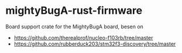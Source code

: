 # mightyBugA-rust-firmware
Board support crate for the MightyBugA board, besen on
 - https://github.com/therealprof/nucleo-f103rb/tree/master
 - https://github.com/rubberduck203/stm32f3-discovery/tree/master


